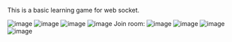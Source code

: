 This is a basic learning game for web socket. 

![image](https://github.com/palakjain8382/webSocket-multiplayer-game/assets/61820639/18d86e74-0697-4825-becb-9e9254f75a46)
![image](https://github.com/palakjain8382/webSocket-multiplayer-game/assets/61820639/0c187fd0-0a04-4764-8485-1bb3d234b4e6)
![image](https://github.com/palakjain8382/webSocket-multiplayer-game/assets/61820639/487dc392-9702-4080-9845-14e90dd04615)
![image](https://github.com/palakjain8382/webSocket-multiplayer-game/assets/61820639/e8e86d42-9df6-4d51-b0fe-a754733a20e0)
Join room: ![image](https://github.com/palakjain8382/webSocket-multiplayer-game/assets/61820639/5326134a-13cf-4695-97df-954493cb813b)
![image](https://github.com/palakjain8382/webSocket-multiplayer-game/assets/61820639/65a52e71-9c2f-4f1b-afb3-2b3a72f80b94)
![image](https://github.com/palakjain8382/webSocket-multiplayer-game/assets/61820639/f4a8d4fc-95ed-426e-a335-cc0c388fc750)
![image](https://github.com/palakjain8382/webSocket-multiplayer-game/assets/61820639/a82ea65d-ceb3-4014-8488-d285975f5875)
